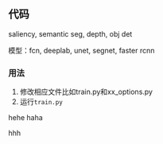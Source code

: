 ## 代码
saliency, semantic seg, depth, obj det

模型：fcn, deeplab, unet, segnet, faster rcnn 

### 用法
1. 修改相应文件比如train.py和xx_options.py
2. 运行```train.py```


hehe
haha

hhh




